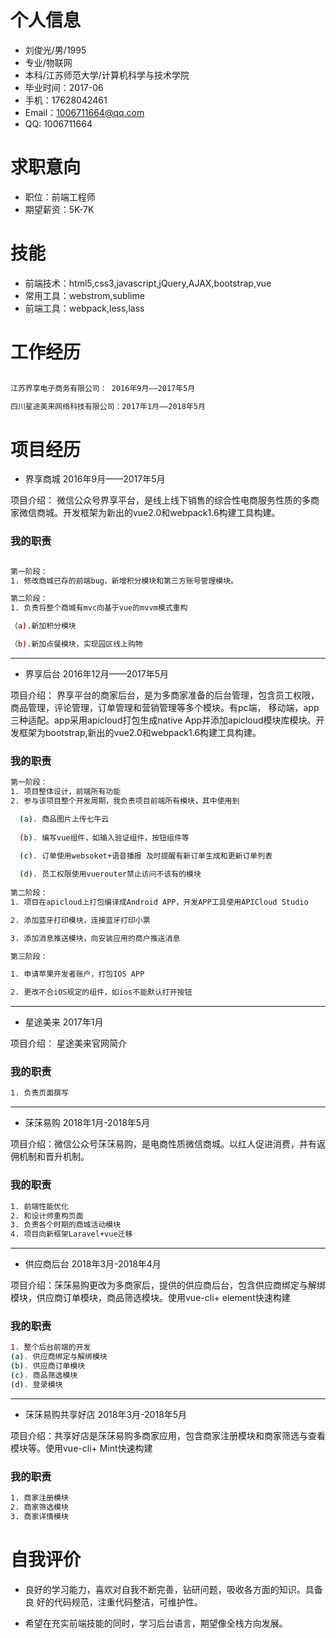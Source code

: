 # 个人信息

- 刘俊光/男/1995
- 专业/物联网
- 本科/江苏师范大学/计算机科学与技术学院
- 毕业时间：2017-06
- 手机：17628042461
- Email：1006711664@qq.com
- QQ: 1006711664


# 求职意向

- 职位：前端工程师
- 期望薪资：5K-7K

# 技能

- 前端技术：html5,css3,javascript,jQuery,AJAX,bootstrap,vue
- 常用工具：webstrom,sublime
- 前端工具：webpack,less,lass


# 工作经历

``` bash

江苏界享电子商务有限公司： 2016年9月——2017年5月

四川星途美来网络科技有限公司：2017年1月——2018年5月

```
# 项目经历
- 界享商城 2016年9月——2017年5月

项目介绍： 微信公众号界享平台，是线上线下销售的综合性电商服务性质的多商家微信商城。开发框架为新出的vue2.0和webpack1.6构建工具构建。

### 我的职责

``` bash

第一阶段：
1. 修改商城已存的前端bug，新增积分模块和第三方账号管理模块。

第二阶段：
1. 负责将整个商城有mvc向基于vue的mvvm模式重构

（a).新加积分模块

（b).新加点餐模块，实现园区线上购物

```
---

- 界享后台 2016年12月——2017年5月

项目介绍： 界享平台的商家后台，是为多商家准备的后台管理，包含员工权限，商品管理，评论管理，订单管理和营销管理等多个模块。有pc端，
移动端，app三种适配。app采用apicloud打包生成native App并添加apicloud模块库模块。开发框架为bootstrap,新出的vue2.0和webpack1.6构建工具构建。

### 我的职责
``` bash
第一阶段：
1. 项目整体设计，前端所有功能
2. 参与该项目整个开发周期，我负责项目前端所有模块，其中使用到

  (a). 商品图片上传七牛云
  
  (b). 编写vue组件，如输入验证组件，按钮组件等
  
  (c). 订单使用websoket+语音播报 及时提醒有新订单生成和更新订单列表

  (d). 员工权限使用vuerouter禁止访问不该有的模块
  
第二阶段：
1. 项目在apicloud上打包编译成Android APP，开发APP工具使用APICloud Studio

2. 添加蓝牙打印模块，连接蓝牙打印小票

3. 添加消息推送模块，向安装应用的商户推送消息

第三阶段：

1. 申请苹果开发者账户，打包IOS APP

2. 更改不合iOS规定的组件，如ios不能默认打开按钮

```
---

- 星途美来 2017年1月

项目介绍： 星途美来官网简介

### 我的职责

``` bash
1. 负责页面撰写
```
---

- 莯莯易购 2018年1月-2018年5月

项目介绍：微信公众号莯莯易购，是电商性质微信商城。以红人促进消费，并有返佣机制和晋升机制。

### 我的职责

``` bash
1. 前端性能优化
2. 和设计师重构页面
3. 负责各个时期的商城活动模块
4. 项目向新框架Laravel+vue迁移
```
---

- 供应商后台 2018年3月-2018年4月

项目介绍：莯莯易购更改为多商家后，提供的供应商后台，包含供应商绑定与解绑模块，供应商订单模块，商品筛选模块。使用vue-cli+
element快速构建

### 我的职责
``` bash
1. 整个后台前端的开发
(a). 供应商绑定与解绑模块
(b). 供应商订单模块
(c). 商品筛选模块
(d). 登录模块
```
---

- 莯莯易购共享好店 2018年3月-2018年5月

项目介绍：共享好店是莯莯易购多商家应用，包含商家注册模块和商家筛选与查看模块等。使用vue-cli+
Mint快速构建

### 我的职责
``` bash
1. 商家注册模块
2. 商家筛选模块
3. 商家详情模块
```

# 自我评价

- 良好的学习能力，喜欢对自我不断完善，钻研问题，吸收各方面的知识。具备良 好的代码规范，注重代码整洁，可维护性。

- 希望在充实前端技能的同时，学习后台语言，期望像全栈方向发展。

